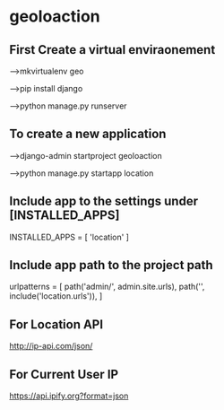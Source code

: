 # geoloaction

## First Create a virtual enviraonement 

-->mkvirtualenv geo

-->pip install django

-->python manage.py runserver

## To create a new application

-->django-admin startproject geoloaction

-->python manage.py startapp location

## Include app to the settings under [INSTALLED_APPS]

INSTALLED_APPS = [
    'location'
]

## Include app path to the project path
urlpatterns = [
    path('admin/', admin.site.urls),
    path('', include('location.urls')),
]

## For Location API

http://ip-api.com/json/


## For Current User IP 

https://api.ipify.org?format=json
